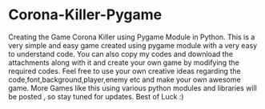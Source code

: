 # Corona-Killer-Pygame
Creating the Game Corona Killer using Pygame Module in Python.
This is a very simple and easy game created using pygame module with a very easy to understand code.
You can also copy my codes and download the attachments along with it and create your own game by modifying the required codes.
Feel free to use your own creative ideas regarding the code,font,background,player,enemy etc and make your own awesome game.
More Games like this using various python modules and libraries will be posted , so stay tuned for updates. 
Best of Luck :)
